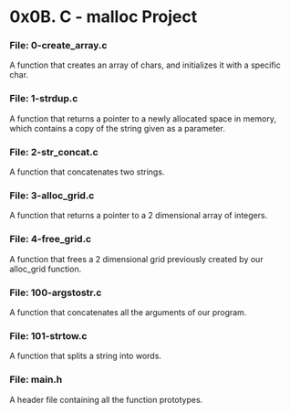 <html>
<head>
<title>0x0B. C - malloc Project</title>
</head>
<body>
<h1>0x0B. C - malloc Project</h1>

<h3>File: 0-create_array.c</h3>
<p>A function that creates an array of chars, and initializes it with a specific char.</p>

<h3>File: 1-strdup.c</h3>
<p>A function that returns a pointer to a newly allocated space in memory, which contains a copy of the string given as a parameter.</p>

<h3>File: 2-str_concat.c</h3>
<p>A function that concatenates two strings.</p>

<h3>File: 3-alloc_grid.c</h3>
<p>A function that returns a pointer to a 2 dimensional array of integers.</p>

<h3>File: 4-free_grid.c</h3>
<p>A function that frees a 2 dimensional grid previously created by our alloc_grid function.</p>

<h3>File: 100-argstostr.c</h3>
<p>A function that concatenates all the arguments of our program.</p>

<h3>File: 101-strtow.c</h3>
<p>A function that splits a string into words.</p>

<h3>File: main.h</h3>
<p>A header file containing all the function prototypes.</p>
</body>
</html>
